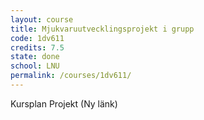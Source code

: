 ```yaml
---
layout: course
title: Mjukvaruutvecklingsprojekt i grupp
code: 1dv611
credits: 7.5
state: done
school: LNU
permalink: /courses/1dv611/
---
```


Kursplan
Projekt (Ny länk)